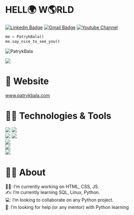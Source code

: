 # HELL🌍 W🌎RLD
[![Linkedin Badge](https://img.shields.io/badge/-Patryk%20Bala-blue?style=flat-square&logo=Linkedin&logoColor=white&link=https://www.linkedin.com/in/patrykbala/)](https://www.linkedin.com/in/patrykbala)
[![Gmail Badge](https://img.shields.io/badge/-patrykbala89@gmail.com-c14438?style=flat-square&logo=Gmail&logoColor=white&link=mailto:patrykbala89@gmail.com)](mailto:apatrykbala89@gmail.com) 
[![Youtube Channel](https://img.shields.io/badge/-Patryk%20Bala-c14438?style=flat-square&logo=Youtube&link=https://www.youtube.com/channel/UC6uaIXh30XGqFLMAvV4Gp3Q)](https://www.youtube.com/channel/UC6uaIXh30XGqFLMAvV4Gp3Q)

```python
me = PatrykBala()
me.say_nice_to_see_you()
```

<p align="left"> <img src="https://komarev.com/ghpvc/?username=PatrykBala" alt="PatrykBala" /> </p>

![](https://img.shields.io/github/followers/PatrykBala?color=green&logo=GitHub&style=for-the-badge)


# 📘 Website
www.patrykbala.com

# 👨‍💻 Technologies & Tools
![](https://img.shields.io/badge/Code-Python-informational?style=flat&logo=python&logoColor=white&color=6aa6f8)
![](https://img.shields.io/badge/Code-JavaScript-informational?style=flat&logo=javascript&logoColor=white&color=6aa6f8)<br>
![](https://img.shields.io/badge/OS-Linux-informational?style=flat&logo=linux&logoColor=white&color=6aa6f8)
![](https://img.shields.io/badge/OS-Windows-informational?style=flat&logo=Windows&logoColor=white&color=6aa6f8)<br>
![](https://img.shields.io/badge/Editor-VS_Code-informational?style=flat&logo=visual-studio-code&logoColor=white&color=6aa6f8)<br>
![](https://img.shields.io/badge/Shell-Bash-informational?style=flat&logo=gnu-bash&logoColor=white&color=6aa6f8)<br>
![](https://img.shields.io/badge/Tools-Docker-informational?style=flat&logo=docker&logoColor=white&color=6aa6f8)

# 👨‍🎓 About
👷‍♂️: I’m currently working on HTML, CSS, JS.<br>
✍️: I’m currently learning SQL, Linux, Python.<br>
💻: I’m looking to collaborate on any Python project.<br>
👀: I’m looking for help (or any mentor) with Python learning
